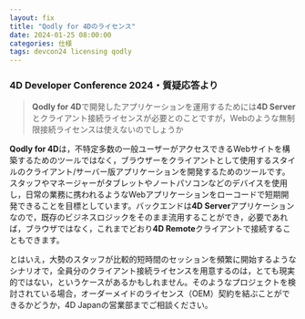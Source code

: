 ```yaml
---
layout: fix
title: "Qodly for 4Dのライセンス"
date: 2024-01-25 08:00:00
categories: 仕様
tags: devcon24 licensing qodly
---
```


### 4D Developer Conference 2024・質疑応答より

> **Qodly for 4D**で開発したアプリケーションを運用するためには**4D Server**とクライアント接続ライセンスが必要とのことですが，Webのような無制限接続ライセンスは使えないのでしょうか

**Qodly for 4D**は，不特定多数の一般ユーザーがアクセスできるWebサイトを構築するためのツールではなく，ブラウザーをクライアントとして使用するスタイルのクライアント/サーバー版アプリケーションを開発するためのツールです。スタッフやマネージャーがタブレットやノートパソコンなどのデバイスを使用し，日常の業務に携われるようなWebアプリケーションをローコードで短期開発できることを目標としています。バックエンドは**4D Server**アプリケーションなので，既存のビジネスロジックをそのまま流用することができ，必要であれば，ブラウザではなく，これまでどおり**4D Remote**クライアントで接続することもできます。

とはいえ，大勢のスタッフが比較的短時間のセッションを頻繁に開始するようなシナリオで，全員分のクライアント接続ライセンスを用意するのは，とても現実的ではない，というケースがあるかもしれません。そのようなプロジェクトを検討されている場合，オーダーメイドのライセンス（OEM）契約を結ぶことができるかどうか，4D Japanの営業部までご相談ください。